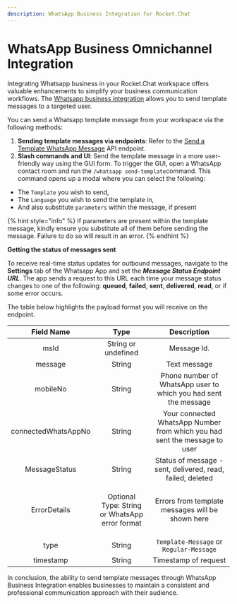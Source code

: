 ```yaml
---
description: WhatsApp Business Integration for Rocket.Chat
---
```


# WhatsApp Business Omnichannel Integration

Integrating Whatsapp business in your Rocket.Chat workspace offers valuable enhancements to simplify your business communication workflows. The [Whatsapp business integration](https://docs.rocket.chat/extend-rocket.chat-capabilities/rocket.chat-marketplace/rocket.chat-public-apps-guides/omnichannel-apps/whatsapp-cloud-app) allows you to send template messages to a targeted user.

You can send a Whatsapp template message from your workspace via the following methods:

1. **Sending template messages via endpoints**: Refer to the [Send a Template WhatsApp Message](../reference/api/rest-api/endpoints/miscellaneous/whatsapp-endpoints/send-a-template-whatsapp-message.md) API endpoint.
2. **Slash commands and UI**: Send the template message in a more user-friendly way using the GUI form. To trigger the GUI, open a WhatsApp contact room and run the `/whatsapp send-template`command. This command opens up a modal where you can select the following:

* The `Template` you wish to send,
* The `Language` you wish to send the template in,
* And also substitute `parameters` within the message, if present

{% hint style="info" %}
If parameters are present within the template message, kindly ensure you substitute all of them before sending the message. Failure to do so will result in an error.
{% endhint %}

**Getting the status of messages sent**

To receive real-time status updates for outbound messages, navigate to the **Settings** tab of the Whatsapp App and set the _**Message Status Endpoint URL**_. The app sends a request to this URL each time your message status changes to one of the following: **queued**, **failed**, **sent**, **delivered**, **read**, or if some error occurs.

The table below highlights the payload format you will receive on the endpoint.

|    **Field Name**   |                         **Type**                         |                               **Description**                              |
| :-----------------: | :------------------------------------------------------: | :------------------------------------------------------------------------: |
|         msId        |                    String or undefined                   |                                 Message Id.                                |
|       message       |                          String                          |                                Text message                                |
|       mobileNo      |                          String                          |       Phone number of WhatsApp user to which you had sent the message      |
| connectedWhatsAppNo |                          String                          | Your connected WhatsApp Number from which you had sent the message to user |
|    MessageStatus    |                          String                          |         Status of message - sent, delivered, read, failed, deleted         |
|     ErrorDetails    | <p>Optional<br>Type: String or WhatsApp error format</p> |              Errors from template messages will be shown here              |
|         type        |                          String                          |                   `Template-Message` or `Regular-Message`                  |
|      timestamp      |                          String                          |                            Timestamp of request                            |

In conclusion, the ability to send template messages through WhatsApp Business Integration enables businesses to maintain a consistent and professional communication approach with their audience.&#x20;
